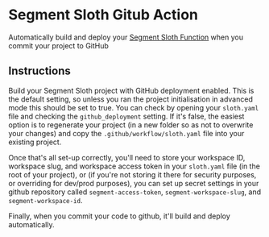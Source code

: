 # Segment Sloth Gitub Action

Automatically build and deploy your [Segment Sloth Function](https://github.com/christyharagan/segment-sloth) when you commit your project to GitHub

## Instructions

Build your Segment Sloth project with GitHub deployment enabled. This is the default setting, so unless you ran the project initialisation in advanced mode this should be set to true. You can check by opening your ```sloth.yaml``` file and checking the ```github_deployment``` setting. If it's false, the easiest option is to regenerate your project (in a new folder so as not to overwrite your changes) and copy the ```.github/workflow/sloth.yaml``` file into your existing project.

Once that's all set-up correctly, you'll need to store your workspace ID, workspace slug, and workspace access token in your ```sloth.yaml``` file (in the root of your project), or (if you're not storing it there for security purposes, or overriding for dev/prod purposes), you can set up secret settings in your github repository called ```segment-access-token```, ```segment-workspace-slug```, and ```segment-workspace-id```.

Finally, when you commit your code to github, it'll build and deploy automatically.